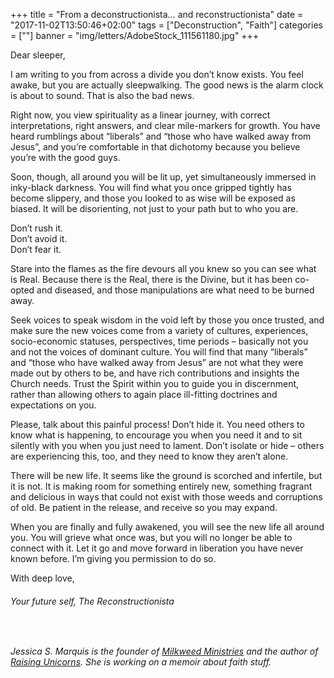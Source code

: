 +++
title = "From a deconstructionista… and reconstructionista"
date = "2017-11-02T13:50:46+02:00"
tags = ["Deconstruction", "Faith"]
categories = [""]
banner = "img/letters/AdobeStock_111561180.jpg"
+++
<div class="mk-single-content clearfix" itemprop="mainEntityOfPage">
	<p>Dear sleeper,</p>
<p>I am writing to you from across a divide you don’t know exists. You feel awake, but you are actually sleepwalking. The good news is the alarm clock is about to sound. That is also the bad news.</p>
<p><span id="more-406"></span></p>
<p>Right now, you view spirituality as a linear journey, with correct interpretations, right answers, and clear mile-markers for growth.&nbsp;You have heard rumblings about “liberals” and “those who have walked away from Jesus”, and you’re comfortable in that dichotomy because you believe you’re with the good guys.</p>
<p>Soon, though, all around you will be lit up, yet simultaneously immersed in inky-black darkness. You will find what you once gripped tightly has become slippery, and those you looked to as wise will be exposed as biased. It will be disorienting, not just to your path but to who you are.</p>
<p>Don’t rush it.<br>
Don’t avoid it.<br>
Don’t fear it.</p>
<p>Stare into the flames as the fire devours all you knew so you can see what is Real. Because there is the Real, there is the Divine, but it has been co-opted and diseased, and those manipulations are what need to be burned away.</p>
<p>Seek voices to speak wisdom in the void left by those you once trusted, and make sure the new voices come from a variety of cultures, experiences, socio-economic statuses, perspectives, time periods – basically not you and not the voices of dominant culture. You will find that many “liberals” and “those who have walked away from Jesus” are not what they were made out by others to be, and have rich contributions and insights the Church needs.&nbsp;Trust the Spirit within you to guide you in discernment, rather than allowing others to again place ill-fitting doctrines and expectations on you.</p>
<p>Please, talk about this painful process! Don’t hide it. You need others to know what is happening, to encourage you when you need it and to sit silently with you when you just need to lament. Don’t isolate or hide – others are experiencing this, too, and they need to know they aren’t alone.</p>
<p>There will be new life. It seems like the ground is scorched and infertile, but it is not. It is making room for something entirely new, something fragrant and delicious in ways that could not exist with those weeds and corruptions of old. Be patient in the release, and receive so you may expand.</p>
<p>When you are finally and fully awakened, you will see the new life all around you. You will grieve what once was, but you will no longer be able to connect with it. Let it go and move forward in liberation you have never known before. I’m giving you permission to do so.</p>
<p>With deep love,</p>
<h6 class="signature">Your future self,&nbsp;The Reconstructionista</h6>
<p>&nbsp;</p>
<p><em>Jessica S. Marquis is the founder of <a href="http://milkweedministries.com">Milkweed Ministries</a> and the author of <a href="https://www.amazon.com/Raising-Unicorns-Step-Step-Successful/dp/1440525900">Raising Unicorns</a>. She is working on a memoir about faith stuff.</em></p>
</div>